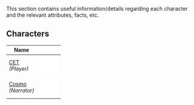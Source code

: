 This section contains useful information/details regarding each character and the relevant attributes, facts, etc.

## Characters
|Name||
|-|-|
|[CET](/characters/cet/ 'CET (Player Character)')<br/>*(Player)*|[![CET](../static/characters/character-cet.png 'CET (Player Character)')](/characters/cet/)|
|[Cosmo](/characters/cosmo/ 'Cosmo (Narrator Character)')<br/>*(Narrator)*|[![Cosmo](../static/characters/character-cosmo.png 'Cosmo (Narrator Character)')](/characters/cosmo/)|